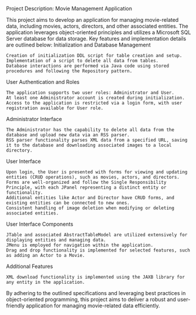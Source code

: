 Project Description: Movie Management Application

This project aims to develop an application for managing movie-related data, including movies, actors, directors, and other associated entities. The application leverages object-oriented principles and utilizes a Microsoft SQL Server database for data storage. Key features and implementation details are outlined below:
Initialization and Database Management

    Creation of initialization DDL script for table creation and setup.
    Implementation of a script to delete all data from tables.
    Database interactions are performed via Java code using stored procedures and following the Repository pattern.

User Authentication and Roles

    The application supports two user roles: Administrator and User.
    At least one Administrator account is created during initialization.
    Access to the application is restricted via a login form, with user registration available for User role.

Administrator Interface

    The Administrator has the capability to delete all data from the database and upload new data via an RSS parser.
    RSS parser functionality parses XML data from a specified URL, saving it to the database and downloading associated images to a local directory.

User Interface

    Upon login, the User is presented with forms for viewing and updating entities (CRUD operations), such as movies, actors, and directors.
    Forms are well-organized and follow the Single Responsibility Principle, with each JPanel representing a distinct entity or functionality.
    Additional entities like Actor and Director have CRUD forms, and existing entities can be connected to new ones.
    Consistent handling of image deletion when modifying or deleting associated entities.

User Interface Components

    JTable and associated AbstractTableModel are utilized extensively for displaying entities and managing data.
    JMenu is employed for navigation within the application.
    Drag and drop functionality is implemented for selected features, such as adding an Actor to a Movie.

Additional Features

    XML download functionality is implemented using the JAXB library for any entity in the application.

By adhering to the outlined specifications and leveraging best practices in object-oriented programming, this project aims to deliver a robust and user-friendly application for managing movie-related data efficiently.

